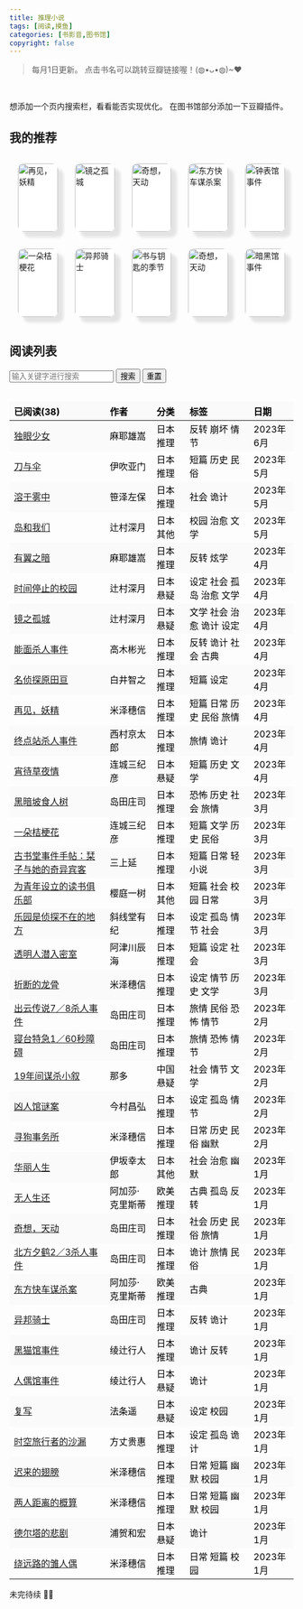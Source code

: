```yaml
---
title: 推理小说
tags: [阅读,摸鱼]
categories: [书影音,图书馆]
copyright: false
---
```



> 每月1日更新。
> 点击书名可以跳转豆瓣链接喔！(◍•ᴗ•◍)~❤

<br>

想添加一个页内搜索栏，看看能否实现优化。
在图书馆部分添加一下豆瓣插件。

## 我的推荐

<html>
    <head>
        <style>
            .box{
                flex: 1;
                overflow: hidden;
                transition: .5s;
                margin: 15px 15px;
                box-shadow: 10px 10px 5px rgba(0, 0, 0, .1);
                border-radius: 10px;
                border: 0px solid #FFF;
                background-color: #fff;
            }
            .container{
                /* 相对定位 */
                position: relative;
                /* 弹性布局 横向排列 允许换行 */
                display: flex;
                flex-direction: row;
                flex-wrap: wrap;
            }
            .container .box{
                position: relative;
                /* 保持宽高比 */
                padding-top: 24%;
                /* 溢出隐藏 */
                overflow: hidden;
                /* 动画过渡 */
                transition: 0.5s;
            }
            /* 鼠标移入，盒子变大 */
            .container .box:hover{
                transform: scale(1.5);
                box-shadow: 5px 5px 5px rgba(0,0,0,0.25);
                z-index: 1;
            }
            .container .box .img-box{
                /* 绝对定位 */
                position: absolute;
                left: 0;
                top: 0;
                width: 100%;
                height: 100%;
            }
            /* 渐变遮罩（白色——透明） 默认隐藏 */
            .container .box .img-box::before{
                content: "";
                position: absolute;
                left: 0;
                top: 0;
                width: 100%;
                height: 100%;
                background: linear-gradient(to top, rgba(255, 255, 255, 0.5),rgba(255, 255, 255, 0));
                z-index: 1;
                opacity: 0;
                transition: 0.5s;
            }
            /* 鼠标移入，渐变遮罩显示 */
            .container .box:hover .img-box::before{
                opacity: 1;
            }
            .container .box .img-box img{
                position: absolute;
                left: 0;
                top: 0;
                width: 100%;
                height: 100%;
                /* 保持原有尺寸比例，裁切长边 */
                object-fit: cover;
            }
            .container .box .text-box{
                position: absolute;
                left: 0;
                top: 0;
                width: 100%;
                height: 100%;
                padding: 15px;
                padding-bottom: 5px;
                /* 弹性布局 元素位于容器的结尾 */
                display: flex;
                align-items: flex-end;
                color: #000;
                z-index: 2;
            }
            .container .box .text-box h3{
                font-size: 8px;
                line-height: 25px;
                margin-bottom: 5px;
                /* 默认移出可视范围 */
                transform: translateY(200px);
                transition: 0.5s;
            }
            .container .box:hover .text-box h3{
                /* 鼠标移入，移入可视范围 */
                transform: translateY(0);
                /* 设置动画延迟时间 */
                transition-delay: 0.1s;
            }
            .container .box .text-box p{
                font-size: 8px;
                line-height: 15px;
                /* 默认移出可视范围 */
                margin-bottom: 2.5px;
                transform: translateY(200px);
                transition: 0.5s;
            }
            .container .box:hover .text-box p{
                /* 鼠标移入，移入可视范围 */
                transform: translateY(0);
                /* 设置动画延迟时间 */
                transition-delay: 0.3s;
            }
            table th{
                color:#000000;
                border-color:transparent;
                text-align:left;
            }
            table td{
                color:#000000;
                border-color:transparent;
                text-align:left;
            }
            table tr:nth-child(odd) {
                background-color: rgba(227,227,227,.1);
            }
        </style>
    </head>
    <body>
        <div class="container">
            <div class="box">
                <div class="img-box">
                    <img src="https://img2.doubanio.com/view/subject/l/public/s34005071.jpg" alt="再见，妖精">
                </div>
                <div class="text-box">
                    <div>
                        <h3><a href="https://book.douban.com/subject/35572977/">再见，妖精</a></h3>
                        <p>国际关系x推理小说</p>
                    </div>
                </div>
            </div>
            <div class="box">
                <div class="img-box">
                    <img src="https://img2.doubanio.com/view/subject/l/public/s34367437.jpg" alt="镜之孤城">
                </div>
                <div class="text-box">
                    <div>
                        <h3>镜之孤城</h3>
                        <p>对不登校儿童的心理进行了细腻的描写</p>
                    </div>
                </div>
            </div>
            <div class="box">
                <div class="img-box">
                    <img src="https://img2.doubanio.com/view/subject/l/public/s4540915.jpg" alt="奇想，天动">
                </div>
                <div class="text-box">
                    <div>
                        <h3><a href="https://book.douban.com/subject/23780806/">奇想，天动</a></h3>
                        <p>岛田庄司</p>
                    </div>
                </div>
            </div>
            <div class="box">
                <div class="img-box">
                    <img src="https://img2.doubanio.com/view/subject/l/public/s26344659.jpg" alt="东方快车谋杀案">
                </div>
                <div class="text-box">
                    <div>
                        <h3><a href="https://book.douban.com/subject/24153048/">东方快车谋杀案</a></h3>
                        <p>弗兰奇。</p>
                    </div>
                </div>
            </div>
                        <div class="box">
                <div class="img-box">
                    <img src="https://img2.doubanio.com/view/subject/l/public/s28775794.jpg" alt="钟表馆事件">
                </div>
                <div class="text-box">
                    <div>
                        <h3><a href="https://book.douban.com/subject/26771719/">钟表馆事件</a></h3>
                        <p>托尼托尼·乔巴。</p>
                    </div>
                </div>
            </div>
        </div>
        <div class="container">
            <div class="box">
                <div class="img-box">
                    <img src="https://img2.doubanio.com/view/subject/l/public/s4510219.jpg" alt="一朵桔梗花">
                </div>
                <div class="text-box">
                    <div>
                        <h3><a href="https://book.douban.com/subject/5269222/">一朵桔梗花</a></h3>
                        <p>女性·时代·推理</p>
                    </div>
                </div>
            </div>
            <div class="box">
                <div class="img-box">
                    <img src="https://img2.doubanio.com/view/subject/l/public/s11087849.jpg" alt="异邦骑士">
                </div>
                <div class="text-box">
                    <div>
                        <h3>异邦骑士</h3>
                        <p>入坑作</p>
                    </div>
                </div>
            </div>
            <div class="box">
                <div class="img-box">
                    <img src="https://img2.doubanio.com/view/subject/l/public/s34164018.jpg" alt="书与钥匙的季节">
                </div>
                <div class="text-box">
                    <div>
                        <h3><a href="https://book.douban.com/subject/35651703/">书与钥匙的季节</a></h3>
                        <p>托形。</p>
                    </div>
                </div>
            </div>
            <div class="box">
                <div class="img-box">
                    <img src="https://img2.doubanio.com/view/subject/l/public/s4540915.jpg" alt="奇想，天动">
                </div>
                <div class="text-box">
                    <div>
                        <h3><a href="https://book.douban.com/subject/23780806/">奇想，天动</a></h3>
                        <p>弗兰器。</p>
                    </div>
                </div>
            </div>
            <div class="box">
                <div class="img-box">
                    <img src="https://img2.doubanio.com/view/subject/l/public/s28775786.jpg" alt="暗黑馆事件">
                </div>
                <div class="text-box">
                    <div>
                        <h3><a href="https://book.douban.com/subject/26771721/">暗黑馆事件</a></h3>
                        <p>弗兰奇】。</p>
                    </div>
                </div>
            </div>
        </div>
    </body>
</html>



## 阅读列表

<!DOCTYPE html>
<html>
<head>
    <script>
    window.onload = function() {
      var searchInput = document.getElementById('searchInput');
      var searchBtn = document.getElementById('search-btn');
      var resetBtn = document.getElementById('reset-btn'); // 获取重置按钮
      searchBtn.addEventListener('click', function() {
        var keyword = searchInput.value.toLowerCase();
        var tableRows = document.getElementsByTagName('tr');
        for (var i = 1; i < tableRows.length; i++) { // 从第二行开始遍历
          var row = tableRows[i];
          var cells = row.getElementsByTagName('td');
          var match = false;
          for (var j = 0; j < cells.length; j++) {
            var cellText = cells[j].textContent.toLowerCase();
            if (cellText.indexOf(keyword) !== -1) {
              match = true;
              break;
            }
          }
          if (match) {
            row.style.display = '';
          } else {
            row.style.display = 'none';
          }
        }
      });
      resetBtn.addEventListener('click', function() { // 为重置按钮添加点击事件
        searchInput.value = ''; // 清空搜索框
        var tableRows = document.getElementsByTagName('tr');
        for (var i = 1; i < tableRows.length; i++) { // 从第二行开始遍历
          var row = tableRows[i];
          row.style.display = ''; // 显示所有行
        }
      });
    };
  </script>
</head>
<body>
  <!-- 在表格上方添加搜索框、搜索按钮和重置按钮 -->
  <div>
    <input type="text" id="searchInput" placeholder="输入关键字进行搜索">
    <button type="button" id="search-btn">搜索</button>
    <button type="button" id="reset-btn">重置</button>
  </div>
</body>
</html>

<br>

| 已阅读(38)                                                        | 作者       | 分类    | 标签             | 日期      |
| -------------------------------------------------------------- | -------- | ----- | -------------- | ------- |
| [独眼少女](https://book.douban.com/subject/25918073/)              | 麻耶雄嵩     | 日本 推理 | 反转 崩坏 情节       | 2023年6月 |
| [刀与伞](https://book.douban.com/subject/36187796/)               | 伊吹亚门     | 日本 推理 | 短篇 历史 民俗       | 2023年5月 |
| [溶于雾中](https://book.douban.com/subject/36194208/)              | 笹泽左保     | 日本 推理 | 社会 诡计          | 2023年5月 |
| [岛和我们](https://book.douban.com/subject/26277997/)              | 辻村深月     | 日本 其他 | 校园 治愈 文学       | 2023年5月 |
| [有翼之暗](https://book.douban.com/subject/25892396/)              | 麻耶雄嵩     | 日本 推理 | 反转 炫学          | 2023年4月 |
| [时间停止的校园](https://book.douban.com/subject/26613047/)           | 辻村深月     | 日本 悬疑 | 设定 社会 孤岛 治愈 文学 | 2023年4月 |
| [镜之孤城](https://book.douban.com/subject/34907839/)              | 辻村深月     | 日本 悬疑 | 文学 社会 治愈 诡计 设定 | 2023年4月 |
| [能面杀人事件](https://book.douban.com/subject/10746421/)            | 高木彬光     | 日本 推理 | 反转 诡计 社会 古典    | 2023年4月 |
| [名侦探原田亘](https://book.douban.com/subject/34894616/)            | 白井智之     | 日本 推理 | 短篇 设定          | 2023年4月 |
| [再见，妖精](https://book.douban.com/subject/35572977/)             | 米泽穗信     | 日本 推理 | 短篇 日常 历史 民俗 旅情 | 2023年4月 |
| [终点站杀人事件](https://book.douban.com/subject/36044212/)           | 西村京太郎    | 日本 推理 | 旅情 诡计          | 2023年4月 |
| [宵待草夜情](https://book.douban.com/subject/26367367/)             | 连城三纪彦    | 日本 悬疑 | 短篇 历史 文学       | 2023年4月 |
| [黑暗坡食人树](https://book.douban.com/subject/23780809/)            | 岛田庄司     | 日本 推理 | 恐怖 历史 社会 旅情    | 2023年3月 |
| [一朵桔梗花](https://book.douban.com/subject/5269222/)              | 连城三纪彦    | 日本 推理 | 短篇 文学 历史 民俗    | 2023年3月 |
| [古书堂事件手帖：栞子与她的奇异宾客](https://book.douban.com/subject/24358626/) | 三上延      | 日本 推理 | 短篇 日常 轻小说      | 2023年3月 |
| [为青年设立的读书俱乐部](https://book.douban.com/subject/35378878/)       | 樱庭一树     | 日本 其他 | 短篇 社会 校园 日常    | 2023年3月 |
| [乐园是侦探不在的地方](https://book.douban.com/subject/35919827/)        | 斜线堂有纪    | 日本 推理 | 设定 孤岛 情节 社会    | 2023年3月 |
| [透明人潜入密室](https://book.douban.com/subject/35875586/)           | 阿津川辰海    | 日本 推理 | 短篇 设定 社会       | 2023年3月 |
| [折断的龙骨](https://book.douban.com/subject/27621482/)             | 米泽穗信     | 日本 推理 | 设定 情节 历史 文学    | 2023年3月 |
| [出云传说7／8杀人事件](https://book.douban.com/subject/20002789/)       | 岛田庄司     | 日本 推理 | 旅情 民俗 恐怖 情节    | 2023年2月 |
| [寝台特急1／60秒障碍](https://book.douban.com/subject/11501895/)       | 岛田庄司     | 日本 推理 | 旅情 恐怖 情节       | 2023年2月 |
| [19年间谋杀小叙](https://book.douban.com/subject/30237176)           | 那多       | 中国 悬疑 | 社会 情节 文学       | 2023年2月 |
| [凶人馆谜案](https://book.douban.com/subject/36032438/)             | 今村昌弘     | 日本 推理 | 设定 孤岛 情节       | 2023年2月 |
| [寻狗事务所](https://book.douban.com/subject/6434440/)              | 米泽穗信     | 日本 推理 | 日常 历史 民俗 幽默    | 2023年2月 |
| [华丽人生](https://book.douban.com/subject/35602671/)              | 伊坂幸太郎    | 日本 其他 | 社会 治愈 幽默       | 2023年1月 |
| [无人生还](https://book.douban.com/subject/24859822/)              | 阿加莎·克里斯蒂 | 欧美 推理 | 古典 孤岛 反转       | 2023年1月 |
| [奇想，天动](https://book.douban.com/subject/23780806/)             | 岛田庄司     | 日本 推理 | 社会 历史 民俗 旅情    | 2023年1月 |
| [北方夕鹤2／3杀人事件](https://book.douban.com/subject/20468727/)       | 岛田庄司     | 日本 推理 | 诡计 旅情 民俗       | 2023年1月 |
| [东方快车谋杀案](https://book.douban.com/subject/24153048/)           | 阿加莎·克里斯蒂 | 欧美 推理 | 古典             | 2023年1月 |
| [异邦骑士](https://book.douban.com/subject/11501902/)              | 岛田庄司     | 日本 推理 | 反转 诡计          | 2023年1月 |
| [黑猫馆事件](https://book.douban.com/subject/26771722/)             | 绫辻行人     | 日本 推理 | 诡计 反转          | 2023年1月 |
| [人偶馆事件](https://book.douban.com/subject/26771724/)             | 绫辻行人     | 日本 悬疑 | 诡计             | 2023年1月 |
| [复写](https://book.douban.com/subject/35217600/)                | 法条遥      | 日本 悬疑 | 设定 校园          | 2023年1月 |
| [时空旅行者的沙漏](https://book.douban.com/subject/35430467/)          | 方丈贵惠     | 日本 推理 | 设定 孤岛 诡计       | 2023年1月 |
| [迟来的翅膀](https://book.douban.com/subject/27070071/)             | 米泽穗信     | 日本 推理 | 日常 短篇 幽默 校园    | 2023年1月 |
| [两人距离的概算](https://book.douban.com/subject/25885612/)           | 米泽穗信     | 日本 推理 | 日常 短篇 幽默 校园    | 2023年1月 |
| [德尔塔的悲剧](https://book.douban.com/subject/36075911/)            | 浦贺和宏     | 日本 悬疑 | 诡计             | 2023年1月 |
| [绕远路的雏人偶](https://book.douban.com/subject/25808629/)           | 米泽穗信     | 日本 推理 | 日常 短篇 校园       | 2023年1月 |




未完待续 ✌🏻

<br>

